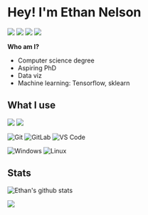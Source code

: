 # Hey! I'm Ethan Nelson
[![](https://img.shields.io/badge/-@einelson-%23181717?style=flat-square&logo=github)](https://github.com/einelson)
[![](https://img.shields.io/badge/Gmail-D14836?style=for-the-badge&logo=gmail&logoColor=white)](mailto:einelson8i@gmail.com)
[![](https://img.shields.io/badge/LinkedIn-0077B5?style=for-the-badge&logo=linkedin&logoColor=white)](https://www.linkedin.com/in/ethan-nelson/)
[![](https://img.shields.io/website-up-down-green-red/http/monip.org.svg)](https://einelson.github.io/)

**Who am I?**
* Computer science degree
* Aspiring PhD
* Data viz
* Machine learning: Tensorflow, sklearn


## What I use
![](https://img.shields.io/badge/Python-3776AB?style=for-the-badge&logo=python&logoColor=white)
![](https://img.shields.io/badge/C%2B%2B-00599C?style=for-the-badge&logo=c%2B%2B&logoColor=white)


![Git](https://img.shields.io/badge/-Git-%23F05032?style=flat-square&logo=git&logoColor=%23ffffff)
![GitLab](https://img.shields.io/badge/-GitLab-FCA121?style=flat-square&logo=gitlab)
![VS Code](https://img.shields.io/badge/-VSCode-%23007ACC?style=flat-square&logo=visual-studio-code)

![Windows](https://img.shields.io/badge/Windows-0078D6?style=for-the-badge&logo=windows&logoColor=white)
![Linux](https://img.shields.io/badge/Ubuntu-E95420?style=for-the-badge&logo=ubuntu&logoColor=white)


## Stats
![Ethan's github stats](https://github-readme-stats.vercel.app/api?username=einelson&show_icons=true&theme=dracula)

![](https://github-readme-stats.vercel.app/api/top-langs/?username=einelson&theme=dracula)